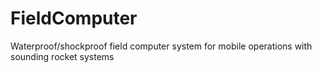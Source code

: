 # FieldComputer
Waterproof/shockproof field computer system for mobile operations with sounding rocket systems

